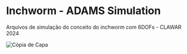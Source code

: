 # Inchworm - ADAMS Simulation
Arquivos de simulação do conceito do inchworm com 6DOFs - CLAWAR 2024

![Cópia de Capa](https://github.com/carolpazda/InchwormADAMS/assets/107930972/42a3262a-9b7c-4479-994f-70f05d16e292)
